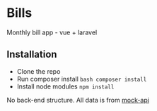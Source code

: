 # Bills
Monthly bill app - vue + laravel

## Installation
* Clone the repo
* Run composer install ```bash composer install```
* Install node modules ```npm install```

No back-end structure. All data is from [mock-api](https://www.mockapi.io/)

